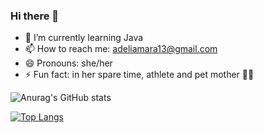 ### Hi there 👋

- 🌱 I’m currently learning Java
- 📫 How to reach me: adeliamara13@gmail.com
- 😄 Pronouns: she/her
- ⚡ Fun fact: in her spare time, athlete and pet mother 🏓🐶


![Anurag's GitHub stats](https://github-readme-stats.vercel.app/api?username=adeliamara&show_icons=true&theme=radical)

[![Top Langs](https://github-readme-stats.vercel.app/api/top-langs/?username=adeliamara&layout=compact)](https://github.com/anuraghazra/github-readme-stats)
